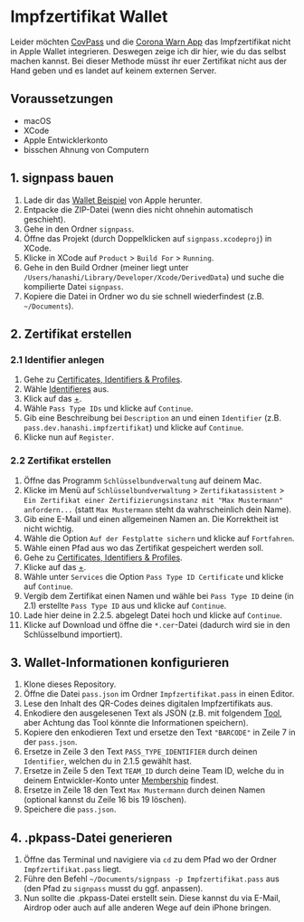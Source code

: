 # Impfzertifikat Wallet

Leider möchten [CovPass](https://github.com/eu-digital-green-certificates/dgca-wallet-app-ios/issues/69) und die [Corona Warn App](https://github.com/corona-warn-app/cwa-wishlist/issues/503) das Impfzertifikat nicht in Apple Wallet integrieren. Deswegen zeige ich dir hier, wie du das selbst machen kannst. Bei dieser Methode müsst ihr euer Zertifikat nicht aus der Hand geben und es landet auf keinem externen Server.

## Voraussetzungen
- macOS
- XCode
- Apple Entwicklerkonto
- bisschen Ahnung von Computern

## 1. signpass bauen

1. Lade dir das [Wallet Beispiel](https://developer.apple.com/services-account/download?path=/iOS/Wallet_Support_Materials/WalletCompanionFiles.zip) von Apple herunter.
2. Entpacke die ZIP-Datei (wenn dies nicht ohnehin automatisch geschieht).
3. Gehe in den Ordner `signpass`.
4. Öffne das Projekt (durch Doppelklicken auf `signpass.xcodeproj`) in XCode.
5. Klicke in XCode auf `Product` > `Build For` > `Running`.
6. Gehe in den Build Ordner (meiner liegt unter `/Users/hanashi/Library/Developer/Xcode/DerivedData`) und suche die kompilierte Datei `signpass`.
7. Kopiere die Datei in Ordner wo du sie schnell wiederfindest (z.B. `~/Documents`).

## 2. Zertifikat erstellen

### 2.1 Identifier anlegen

1. Gehe zu [Certificates, Identifiers & Profiles](https://developer.apple.com/account/resources/certificates/list).
2. Wähle [Identifieres](https://developer.apple.com/account/resources/identifiers/list) aus.
3. Klick auf das [+](https://developer.apple.com/account/resources/identifiers/add/bundleId).
4. Wähle `Pass Type IDs` und klicke auf `Continue`.
5. Gib eine Beschreibung bei `Description` an und einen `Identifier` (z.B. `pass.dev.hanashi.impfzertifikat`) und klicke auf `Continue`.
6. Klicke nun auf `Register`.

### 2.2 Zertifikat erstellen

1. Öffne das Programm `Schlüsselbundverwaltung` auf deinem Mac.
2. Klicke im Menü auf `Schlüsselbundverwaltung` > `Zertifikatassistent` > `Ein Zertifikat einer Zertifizierungsinstanz mit "Max Mustermann" anfordern...` (statt `Max Mustermann` steht da wahrscheinlich dein Name).
3. Gib eine E-Mail und einen allgemeinen Namen an. Die Korrektheit ist nicht wichtig.
4. Wähle die Option `Auf der Festplatte sichern` und klicke auf `Fortfahren`.
5. Wähle einen Pfad aus wo das Zertifikat gespeichert werden soll.
6. Gehe zu [Certificates, Identifiers & Profiles](https://developer.apple.com/account/resources/certificates/list).
7. Klicke auf das [+](https://developer.apple.com/account/resources/certificates/add).
8. Wähle unter `Services` die Option `Pass Type ID Certificate` und klicke auf `Continue`.
9. Vergib dem Zertifikat einen Namen und wähle bei `Pass Type ID` deine (in 2.1) erstellte `Pass Type ID` aus und klicke auf `Continue`.
10. Lade hier deine in 2.2.5. abgelegt Datei hoch und klicke auf `Continue`.
11. Klicke auf Download und öffne die `*.cer`-Datei (dadurch wird sie in den Schlüsselbund importiert).

## 3. Wallet-Informationen konfigurieren

1. Klone dieses Repository.
2. Öffne die Datei `pass.json` im Ordner `Impfzertifikat.pass` in einen Editor.
3. Lese den Inhalt des QR-Codes deines digitalen Impfzertifikats aus.
4. Enkodiere den ausgelesenen Text als JSON (z.B. mit folgendem [Tool](https://de.functions-online.com/json_encode.html), aber Achtung das Tool könnte die Informationen speichern).
5. Kopiere den enkodieren Text und ersetze den Text `"BARCODE"` in Zeile 7 in der `pass.json`.
6. Ersetze in Zeile 3 den Text `PASS_TYPE_IDENTIFIER` durch deinen `Identifier`, welchen du in 2.1.5 gewählt hast.
7. Ersetze in Zeile 5 den Text `TEAM_ID` durch deine Team ID, welche du in deinem Entwickler-Konto unter [Membership](https://developer.apple.com/account/#/membership) findest.
8. Ersetze in Zeile 18 den Text `Max Mustermann` durch deinen Namen (optional kannst du Zeile 16 bis 19 löschen).
9. Speichere die `pass.json`.

## 4. .pkpass-Datei generieren

1. Öffne das Terminal und navigiere via `cd` zu dem Pfad wo der Ordner `Impfzertifikat.pass` liegt.
2. Führe den Befehl `~/Documents/signpass -p Impfzertifikat.pass` aus (den Pfad zu `signpass` musst du ggf. anpassen).
3. Nun sollte die .pkpass-Datei erstellt sein. Diese kannst du via E-Mail, Airdrop oder auch auf alle anderen Wege auf dein iPhone bringen.